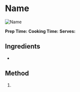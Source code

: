 # Name

![Name](resources/name.jpg)

**Prep Time:** 
**Cooking Time:** 
**Serves:** 

## Ingredients
- 

## Method
1. 
